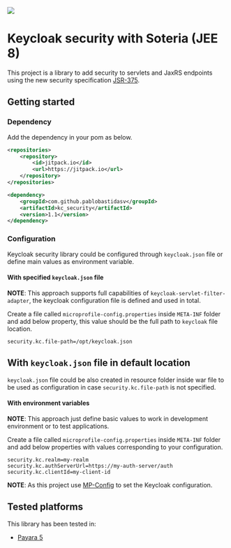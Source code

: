 [![](https://jitpack.io/v/pablobastidasv/kc_security.svg)](https://jitpack.io/#pablobastidasv/kc_security)

# Keycloak security with Soteria (JEE 8)

This project is a library to add security to servlets and JaxRS endpoints using the new security specification 
[JSR-375](https://jcp.org/en/jsr/detail?id=375).  

## Getting started

### Dependency

Add the dependency in your pom as below.

```xml
<repositories>
    <repository>
        <id>jitpack.io</id>
        <url>https://jitpack.io</url>
    </repository>
</repositories>
```

```xml
<dependency>
    <groupId>com.github.pablobastidasv</groupId>
    <artifactId>kc_security</artifactId>
    <version>1.1</version>
</dependency>
```

### Configuration

Keycloak security library could be configured through `keycloak.json` file or define main values as environment 
variable.

#### With specified `keycloak.json` file

**NOTE**: This approach supports full capabilities of `keycloak-servlet-filter-adapter`, the keycloak configuration 
file is defined and used in total.

Create a file called `microprofile-config.properties` inside `META-INF` folder and add below property, this value 
should be the full path to `keycloak` file location.

```properties
security.kc.file-path=/opt/keycloak.json
``` 

## With `keycloak.json` file in default location

`keycloak.json` file could be also created in resource folder inside war file to be used as configuration in 
case `security.kc.file-path` is not specified.

#### With environment variables

**NOTE**: This approach just define basic values to work in development environment or to test applications.  

Create a file called `microprofile-config.properties` inside `META-INF` folder and add below properties with values 
corresponding to your configuration.

```properties
security.kc.realm=my-realm
security.kc.authServerUrl=https://my-auth-server/auth
security.kc.clientId=my-client-id
``` 

**NOTE**: As this project use [MP-Config](http://microprofile.io/project/eclipse/microprofile-config) to set the Keycloak 
configuration.

## Tested platforms

This library has been tested in:

 - [Payara 5](http://www.payara.org/)